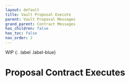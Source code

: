 ```yaml
---
layout: default
title: Vault Proposal Execute
parent: Vault Proposal Messages
grand_parent: Contract Messages
has_children: false
has_toc: false
nav_order: 2
---
```


WIP
{: .label .label-blue}

# Proposal Contract Executes